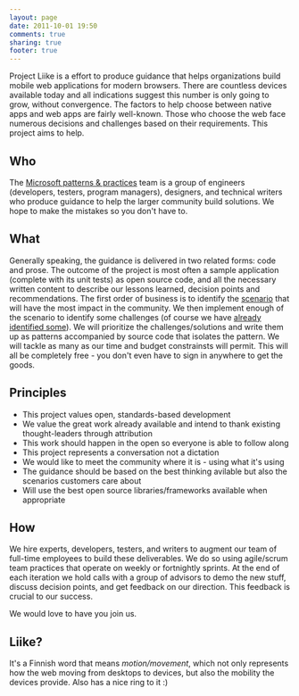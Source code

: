 ```yaml
---
layout: page
date: 2011-10-01 19:50
comments: true
sharing: true
footer: true
---
```

Project Liike is a effort to produce guidance that helps organizations build mobile web applications for modern browsers. There are countless devices available today and all indications suggest this number is only going to grow, without convergence. The factors to help choose between native apps and web apps are fairly well-known. Those who choose the web face numerous decisions and challenges based on their requirements. This project aims to help. 

## Who
The [Microsoft patterns & practices](http://msdn.microsoft.com/practices) team is a group of engineers (developers, testers, program managers), designers, and technical writers who produce guidance to help the larger community build solutions. We hope to make the mistakes so you don't have to.

## What
Generally speaking, the guidance is delivered in two related forms: code and prose. The outcome of the project is most often a sample application (complete with its unit tests) as open source code, and all the necessary written content to describe our lessons learned, decision points and recommendations. The first order of business is to identify the [scenario](/scenarios) that will have the most impact in the community. We then implement enough of the scenario to identify some challenges (of course we have [already identified some](http://liike.uservoice.com)). We will prioritize the challenges/solutions and write them up as patterns accompanied by source code that isolates the pattern. We will tackle as many as our time and budget constrainsts will permit. This will all be completely free - you don't even have to sign in anywhere to get the goods.

## Principles
 - This project values open, standards-based development
 - We value the great work already available and intend to thank existing thought-leaders through attribution
 - This work should happen in the open so everyone is able to follow along
 - This project represents a conversation not a dictation
 - We would like to meet the community where it is - using what it's using
 - The guidance should be based on the best thinking avilable but also the scenarios customers care about
 - Will use the best open source libraries/frameworks available when appropriate

## How
We hire experts, developers, testers, and writers to augment our team of full-time employees to build these deliverables. We do so using agile/scrum team practices that operate on weekly or fortnightly sprints. At the end of each iteration we hold calls with a group of advisors to demo the new stuff, discuss decision points, and get feedback on our direction. This feedback is crucial to our success.

We would love to have you join us.

## Liike?
It's a Finnish word that means _motion/movement_, which not only represents how the web moving from desktops to devices, but also the mobility the devices provide. Also has a nice ring to it :)
